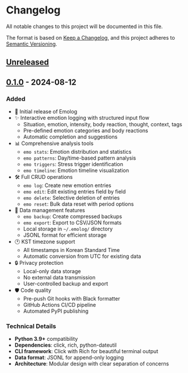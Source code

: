 # Changelog

All notable changes to this project will be documented in this file.

The format is based on [Keep a Changelog](https://keepachangelog.com/en/1.0.0/),
and this project adheres to [Semantic Versioning](https://semver.org/spec/v2.0.0.html).

## [Unreleased]

## [0.1.0] - 2024-08-12

### Added
- 🎉 Initial release of Emolog
- ✨ Interactive emotion logging with structured input flow
  - Situation, emotion, intensity, body reaction, thought, context, tags
  - Pre-defined emotion categories and body reactions
  - Automatic completion and suggestions
- 📊 Comprehensive analysis tools
  - `emo stats`: Emotion distribution and statistics
  - `emo patterns`: Day/time-based pattern analysis
  - `emo triggers`: Stress trigger identification
  - `emo timeline`: Emotion timeline visualization
- 🛠️ Full CRUD operations
  - `emo log`: Create new emotion entries
  - `emo edit`: Edit existing entries field by field
  - `emo delete`: Selective deletion of entries
  - `emo reset`: Bulk data reset with period options
- 💾 Data management features
  - `emo backup`: Create compressed backups
  - `emo export`: Export to CSV/JSON formats
  - Local storage in `~/.emolog/` directory
  - JSONL format for efficient storage
- 🕐 KST timezone support
  - All timestamps in Korean Standard Time
  - Automatic conversion from UTC for existing data
- 🔒 Privacy protection
  - Local-only data storage
  - No external data transmission
  - User-controlled backup and export
- 🛡️ Code quality
  - Pre-push Git hooks with Black formatter
  - GitHub Actions CI/CD pipeline
  - Automated PyPI publishing

### Technical Details
- **Python 3.9+** compatibility
- **Dependencies**: click, rich, python-dateutil
- **CLI framework**: Click with Rich for beautiful terminal output
- **Data format**: JSONL for append-only logging
- **Architecture**: Modular design with clear separation of concerns

[unreleased]: https://github.com/gmlee/emolog/compare/v0.1.0...HEAD
[0.1.0]: https://github.com/gmlee/emolog/releases/tag/v0.1.0
